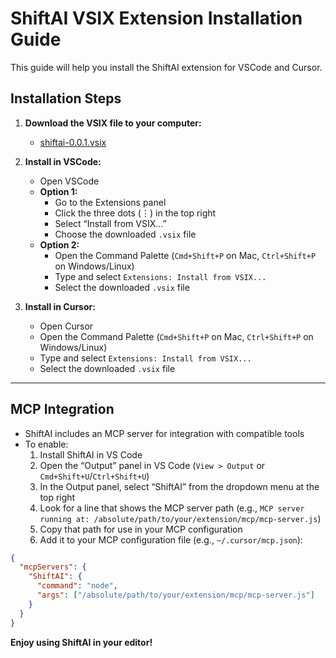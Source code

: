 # ShiftAI VSIX Extension Installation Guide

This guide will help you install the ShiftAI extension for VSCode and Cursor.

## Installation Steps

1. **Download the VSIX file to your computer:**
   - [shiftai-0.0.1.vsix](https://github.com/deriv-com/deriv-static-content/raw/refs/heads/master/public/scripts/shift-ai/shiftai-0.0.1.vsix)

2. **Install in VSCode:**
   - Open VSCode
   - **Option 1:**
     - Go to the Extensions panel
     - Click the three dots (⋮) in the top right
     - Select “Install from VSIX...”
     - Choose the downloaded `.vsix` file
   - **Option 2:**
     - Open the Command Palette (`Cmd+Shift+P` on Mac, `Ctrl+Shift+P` on Windows/Linux)
     - Type and select `Extensions: Install from VSIX...`
     - Select the downloaded `.vsix` file

3. **Install in Cursor:**
   - Open Cursor
   - Open the Command Palette (`Cmd+Shift+P` on Mac, `Ctrl+Shift+P` on Windows/Linux)
   - Type and select `Extensions: Install from VSIX...`
   - Select the downloaded `.vsix` file

---

## MCP Integration

- ShiftAI includes an MCP server for integration with compatible tools
- To enable:
  1. Install ShiftAI in VS Code
  2. Open the “Output” panel in VS Code (`View > Output` or `Cmd+Shift+U`/`Ctrl+Shift+U`)
  3. In the Output panel, select “ShiftAI” from the dropdown menu at the top right
  4. Look for a line that shows the MCP server path (e.g., `MCP server running at: /absolute/path/to/your/extension/mcp/mcp-server.js`)
  5. Copy that path for use in your MCP configuration
  6. Add it to your MCP configuration file (e.g., `~/.cursor/mcp.json`):

```json
{
  "mcpServers": {
    "ShiftAI": {
      "command": "node",
      "args": ["/absolute/path/to/your/extension/mcp/mcp-server.js"]
    }
  }
}
```

**Enjoy using ShiftAI in your editor!**
